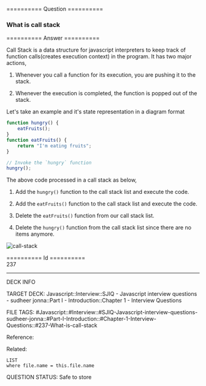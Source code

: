 ========== Question ==========  

### What is call stack  

========== Answer ==========  

Call Stack is a data structure for javascript interpreters to keep track of function calls(creates execution context) in the program. It has two major actions,

1. Whenever you call a function for its execution, you are pushing it to the stack.

2. Whenever the execution is completed, the function is popped out of the stack.

Let's take an example and it's state representation in a diagram format

```javascript
function hungry() {
    eatFruits();
}
function eatFruits() {
    return "I'm eating fruits";
}

// Invoke the `hungry` function
hungry();
```

The above code processed in a call stack as below,

1. Add the `hungry()` function to the call stack list and execute the code.

2. Add the `eatFruits()` function to the call stack list and execute the code.

3. Delete the `eatFruits()` function from our call stack list.

4. Delete the `hungry()` function from the call stack list since there are no items anymore.

![call-stack](../../../../images/call-stack.png)

========== Id ==========  
237

---

DECK INFO

TARGET DECK: Javascript::Interview::SJIQ - Javascript interview questions - sudheer jonna::Part I - Introduction::Chapter 1 - Interview Questions

FILE TAGS: #Javascript::#Interview::#SJIQ-Javascript-interview-questions-sudheer-jonna::#Part-I-Introduction::#Chapter-1-Interview-Questions::#237-What-is-call-stack

Reference:

Related:

```dataview
LIST
where file.name = this.file.name
```

QUESTION STATUS: Safe to store
